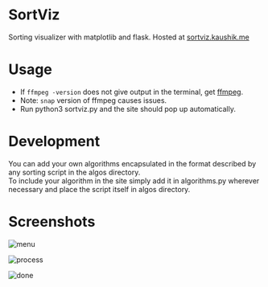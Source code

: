 # SortViz
Sorting visualizer with matplotlib and flask. Hosted at [sortviz.kaushik.me](http://sortviz.kaushik.me)

# Usage
- If `ffmpeg -version` does not give output in the terminal, get [ffmpeg](https://www.tecmint.com/install-ffmpeg-in-linux/).
- Note: `snap` version of ffmpeg causes issues.
- Run python3 sortviz.py and the site should pop up automatically.

# Development
You can add your own algorithms encapsulated in the format described by any sorting script in the algos directory.     
To include your algorithm in the site simply add it in algorithms.py wherever necessary and place the script itself in algos directory.

# Screenshots
![menu](https://user-images.githubusercontent.com/59250093/92351117-7002aa80-f0f8-11ea-82c2-3ed5217af498.png)  

![process](https://user-images.githubusercontent.com/59250093/92351123-72650480-f0f8-11ea-868f-d22afcaa5fa3.png)  

![done](https://user-images.githubusercontent.com/59250093/92351131-74c75e80-f0f8-11ea-9716-4606088270b8.png)  
